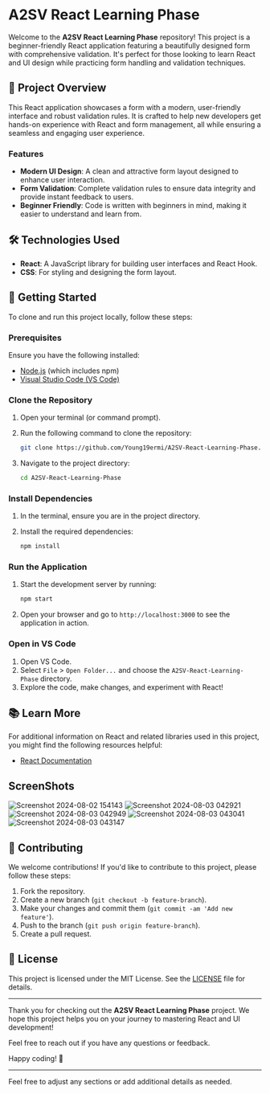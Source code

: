 # A2SV React Learning Phase

Welcome to the **A2SV React Learning Phase** repository! This project is a beginner-friendly React application featuring a beautifully designed form with comprehensive validation. It's perfect for those looking to learn React and UI design while practicing form handling and validation techniques.

## 🌟 Project Overview

This React application showcases a form with a modern, user-friendly interface and robust validation rules. It is crafted to help new developers get hands-on experience with React and form management, all while ensuring a seamless and engaging user experience.

### Features

- **Modern UI Design**: A clean and attractive form layout designed to enhance user interaction.
- **Form Validation**: Complete validation rules to ensure data integrity and provide instant feedback to users.
- **Beginner Friendly**: Code is written with beginners in mind, making it easier to understand and learn from.

## 🛠️ Technologies Used

- **React**: A JavaScript library for building user interfaces and React Hook.
- **CSS**: For styling and designing the form layout.


## 🚀 Getting Started

To clone and run this project locally, follow these steps:

### Prerequisites

Ensure you have the following installed:

- [Node.js](https://nodejs.org/) (which includes npm)
- [Visual Studio Code (VS Code)](https://code.visualstudio.com/)

### Clone the Repository

1. Open your terminal (or command prompt).
2. Run the following command to clone the repository:

   ```bash
   git clone https://github.com/Young19ermi/A2SV-React-Learning-Phase.git
   ```

3. Navigate to the project directory:

   ```bash
   cd A2SV-React-Learning-Phase
   ```

### Install Dependencies

1. In the terminal, ensure you are in the project directory.
2. Install the required dependencies:

   ```bash
   npm install
   ```

### Run the Application

1. Start the development server by running:

   ```bash
   npm start
   ```

2. Open your browser and go to `http://localhost:3000` to see the application in action.

### Open in VS Code

1. Open VS Code.
2. Select `File` > `Open Folder...` and choose the `A2SV-React-Learning-Phase` directory.
3. Explore the code, make changes, and experiment with React!

## 📚 Learn More

For additional information on React and related libraries used in this project, you might find the following resources helpful:

- [React Documentation](https://reactjs.org/docs/getting-started.html)

##  ScreenShots

![Screenshot 2024-08-02 154143](https://github.com/user-attachments/assets/45c0a70a-cf64-4741-a796-a7f15781ea90)
![Screenshot 2024-08-03 042921](https://github.com/user-attachments/assets/8652c5ad-8b1b-49ff-9bbf-95b7fb303355)
![Screenshot 2024-08-03 042949](https://github.com/user-attachments/assets/a0b4239e-5f80-4d26-b4ae-0c660e13f1cd)
![Screenshot 2024-08-03 043041](https://github.com/user-attachments/assets/a6d55507-6f75-43c6-b83f-697634206440)
![Screenshot 2024-08-03 043147](https://github.com/user-attachments/assets/57e08109-7c0d-4f1e-8598-3a680241258d)

## 🤝 Contributing
We welcome contributions! If you'd like to contribute to this project, please follow these steps:

1. Fork the repository.
2. Create a new branch (`git checkout -b feature-branch`).
3. Make your changes and commit them (`git commit -am 'Add new feature'`).
4. Push to the branch (`git push origin feature-branch`).
5. Create a pull request.

## 📄 License

This project is licensed under the MIT License. See the [LICENSE](LICENSE) file for details.

---

Thank you for checking out the **A2SV React Learning Phase** project. We hope this project helps you on your journey to mastering React and UI development!

Feel free to reach out if you have any questions or feedback.

Happy coding! 🚀

---

Feel free to adjust any sections or add additional details as needed.
